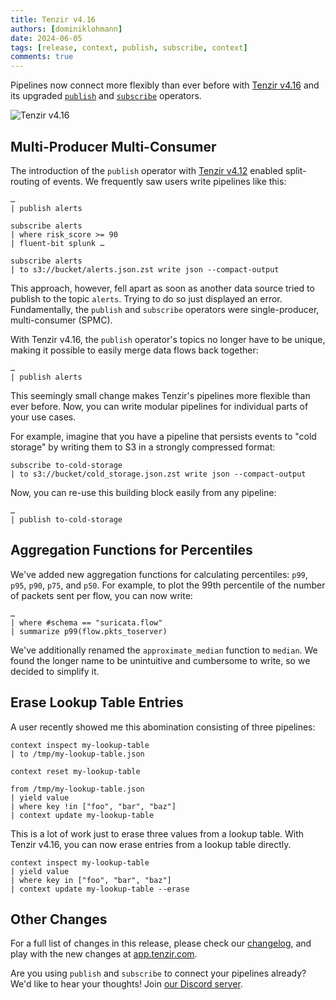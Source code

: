 ```yaml
---
title: Tenzir v4.16
authors: [dominiklohmann]
date: 2024-06-05
tags: [release, context, publish, subscribe, context]
comments: true
---
```


Pipelines now connect more flexibly than ever before with [Tenzir
v4.16](https://github.com/tenzir/tenzir/releases/tag/v4.16.0) and its upgraded
[`publish`](/v4.24/operators/publish) and [`subscribe`](/v4.24/operators/subscribe)
operators.

![Tenzir v4.16](tenzir-v4.16.excalidraw.svg)

<!-- truncate -->

## Multi-Producer Multi-Consumer

The introduction of the `publish` operator with [Tenzir
v4.12](/blog/tenzir-v4.12) enabled split-routing of events. We frequently saw
users write pipelines like this:

```text {0} title="Pipeline 1: Publish alerts"
…
| publish alerts
```

```text {0} title="Pipeline 2: Save alerts with a high risk score to Splunk"
subscribe alerts
| where risk_score >= 90
| fluent-bit splunk …
```

```text {0} title="Pipeline 3: Save all alerts to S3 for later reference"
subscribe alerts
| to s3://bucket/alerts.json.zst write json --compact-output
```

This approach, however, fell apart as soon as another data source tried to
publish to the topic `alerts`. Trying to do so just displayed an  error.
Fundamentally, the `publish` and `subscribe` operators were single-producer,
multi-consumer (SPMC).

With Tenzir v4.16, the `publish` operator's topics no longer have to be unique,
making it possible to easily merge data flows back together:

```text {0} title="Pipeline 4: Publish further alerts"
…
| publish alerts
```

This seemingly small change makes Tenzir's pipelines more flexible than ever
before. Now, you can write modular pipelines for individual parts of your use
cases.

For example, imagine that you have a pipeline that persists events to "cold
storage" by writing them to S3 in a strongly compressed format:

```text
subscribe to-cold-storage
| to s3://bucket/cold_storage.json.zst write json --compact-output
```

Now, you can re-use this building block easily from any pipeline:

```text
…
| publish to-cold-storage
```

## Aggregation Functions for Percentiles

We've added new aggregation functions for calculating percentiles: `p99`, `p95`,
`p90`, `p75`, and `p50`. For example, to plot the 99th percentile of the number
of packets sent per flow, you can now write:

```text
…
| where #schema == "suricata.flow"
| summarize p99(flow.pkts_toserver)
```

We've additionally renamed the `approximate_median` function to `median`. We
found the longer name to be unintuitive and cumbersome to write, so we decided
to simplify it.

## Erase Lookup Table Entries

A user recently showed me this abomination consisting of three pipelines:

```text {0} title="Pipeline 1: Save lookup table"
context inspect my-lookup-table
| to /tmp/my-lookup-table.json
```

```text {0} title="Pipeline 2: Wipe the lookup table"
context reset my-lookup-table
```

```text {0} title="Pipeline 3: Restore the lookup table without some keys"
from /tmp/my-lookup-table.json
| yield value
| where key !in ["foo", "bar", "baz"]
| context update my-lookup-table
```

This is a lot of work just to erase three values from a lookup table. With
Tenzir v4.16, you can now erase entries from a lookup table directly.

```text
context inspect my-lookup-table
| yield value
| where key in ["foo", "bar", "baz"]
| context update my-lookup-table --erase
```

## Other Changes

For a full list of changes in this release, please check our
[changelog](/changelog#v4160), and play with the new changes at
[app.tenzir.com](https://app.tenzir.com).

Are you using `publish` and `subscribe` to connect your pipelines already? We'd
like to hear your thoughts! Join [our Discord server](/discord).
